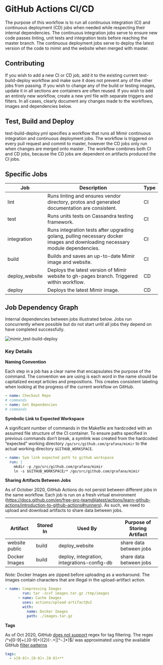 # GitHub Actions CI/CD

The purpose of this workflow is to run all continuous integration (CI) and continuous deployment (CD) jobs when needed while respecting their internal dependencies. The continuous integration jobs serve to ensure new code passes linting, unit tests and integration tests before reaching the master branch. The continuous deployment jobs serve to deploy the latest version of the code to mimir and the website when merged with master.

## Contributing

If you wish to add a new CI or CD job, add it to the existing current test-build-deploy workflow and make sure it does not prevent any of the other jobs from passing. If you wish to change any of the build or testing images, update it in all sections are containers are often reused. If you wish to add an entirely new workflow, create a new yml file with separate triggers and filters. In all cases, clearly document any changes made to the workflows, images and dependencies below.

## Test, Build and Deploy

test-build-deploy.yml specifies a workflow that runs all Mimir continuous integration and continuous deployment jobs. The workflow is triggered on every pull request and commit to master, however the CD jobs only run when changes are merged onto master . The workflow combines both CI and CD jobs, because the CD jobs are dependent on artifacts produced the CI jobs.


## Specific Jobs

| Job                    | Description                                                                                                                   | Type |
|------------------------|-------------------------------------------------------------------------------------------------------------------------------|------|
| lint                   | Runs linting and ensures vendor directory, protos and generated documentation are consistent.                                 | CI   |
| test                   | Runs units tests on Cassandra testing framework.                                                                              | CI   |
| integration            | Runs integration tests after upgrading golang, pulling necessary docker images and downloading necessary module dependencies. | CI   |
| build                  | Builds and saves an up-to-date Mimir image and website.                                                                       | CI   |
| deploy_website         | Deploys the latest version of Mimir website to gh-pages branch. Triggered within workflow.                                    | CD   |
| deploy                 | Deploys the latest Mimir image.                                                                                               | CD   |

## Job Dependency Graph

Internal dependencies between jobs illustrated below. Jobs run concurrently where possible but do not start until all jobs they depend on have completed successfully.


![mimir_test-build-deploy](https://user-images.githubusercontent.com/20804975/95492784-9b7feb80-0969-11eb-9934-f44a4b1da498.png)

### Key Details

**Naming Convention**

Each step in a job has a clear name that encapsulates the purpose of the command. The convention we are using is each word in the name should be capitalized except articles and prepositions. This creates consistent labeling when looking at the progress of the current workflow on GitHub.

```yaml
- name: Checkout Repo
# commands
- name: Get Dependencies
# commands
```

**Symbolic Link to Expected Workspace**

A significant number of commands in the Makefile are hardcoded with an assumed file structure of the CI container. To ensure paths specified in previous commands don’t break, a symlink was created from the hardcoded “expected” working directory `/go/src/github.com/grafana/mimir` to the actual working directory `$GITHUB_WORKSPACE`.

```yaml
- name: Sym link expected path to github workspace
  run: |
    mkdir -p /go/src/github.com/grafana/mimir
    ln -s $GITHUB_WORKSPACE/* /go/src/github.com/grafana/mimir
```

**Sharing Artifacts Between Jobs**

As of October 2020, GitHub Actions do not persist between different jobs in the same workflow. Each job is run on a fresh virtual environment (https://docs.github.com/en/free-pro-team@latest/actions/learn-github-actions/introduction-to-github-actions#runners). As such, we need to upload and download artifacts to share data between jobs.

| Artifact                      | Stored In | Used By                                     | Purpose of Storing Artifact |
|-------------------------------|-----------|---------------------------------------------|-----------------------------|
| website public                | build     | deploy_website                              | share data between jobs     |
| Docker Images                 | build     | deploy, integration, integrations-config-db | share data between jobs     |

*Note:* Docker Images are zipped before uploading as a workaround. The images contain characters that are illegal in the upload-artifact action.
```yaml
- name: Compressing Images
        run: tar -zcvf images.tar.gz /tmp/images
      - name: Cache Images
        uses: actions/upload-artifact@v2
        with:
          name: Docker Images
          path: ./images.tar.gz
```
**Tags**

As of Oct 2020, GitHub [does not support](https://github.community/t/using-regex-for-filtering/16427/2) regex for tag filtering. The regex /^v[0-9]+(\.[0-9]+){2}(-.+|[^-.]*)$/ was approximated using the available GitHub [filter patterns](https://docs.github.com/en/free-pro-team@latest/actions/reference/workflow-syntax-for-github-actions#filter-pattern-cheat-sheet)
```yaml
tags:
  - v[0-9]+.[0-9]+.[0-9]+**
```
